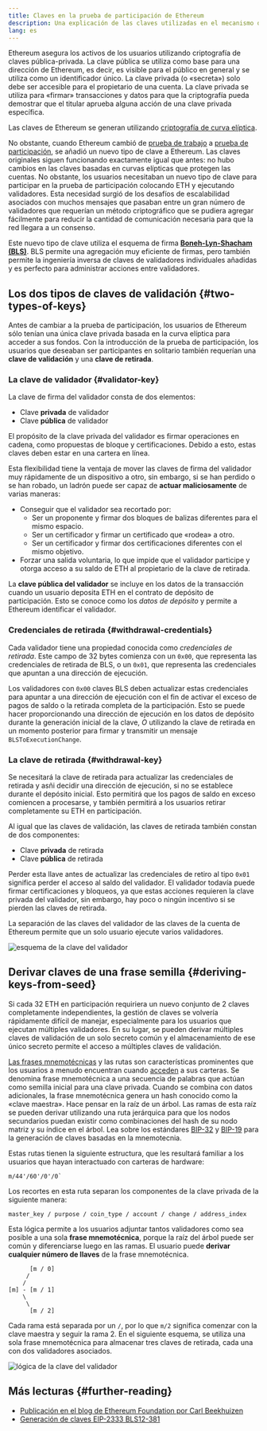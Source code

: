 ```yaml
---
title: Claves en la prueba de participación de Ethereum
description: Una explicación de las claves utilizadas en el mecanismo de consenso de prueba de participación de Ethereum
lang: es
---
```


Ethereum asegura los activos de los usuarios utilizando criptografía de claves pública-privada. La clave pública se utiliza como base para una dirección de Ethereum, es decir, es visible para el público en general y se utiliza como un identificador único. La clave privada (o «secreta») solo debe ser accesible para el propietario de una cuenta. La clave privada se utiliza para «firmar» transacciones y datos para que la criptografía pueda demostrar que el titular aprueba alguna acción de una clave privada específica.

Las claves de Ethereum se generan utilizando [criptografía de curva elíptica](https://en.wikipedia.org/wiki/Elliptic-curve_cryptography).

No obstante, cuando Ethereum cambió de [prueba de trabajo](/developers/docs/consensus-mechanisms/pow) a [prueba de participación](/developers/docs/consensus-mechanisms/pos), se añadió un nuevo tipo de clave a Ethereum. Las claves originales siguen funcionando exactamente igual que antes: no hubo cambios en las claves basadas en curvas elípticas que protegen las cuentas. No obstante, los usuarios necesitaban un nuevo tipo de clave para participar en la prueba de participación colocando ETH y ejecutando validadores. Esta necesidad surgió de los desafíos de escalabilidad asociados con muchos mensajes que pasaban entre un gran número de validadores que requerían un método criptográfico que se pudiera agregar fácilmente para reducir la cantidad de comunicación necesaria para que la red llegara a un consenso.

Este nuevo tipo de clave utiliza el esquema de firma [**Boneh-Lyn-Shacham (BLS)**](https://wikipedia.org/wiki/BLS_digital_signature). BLS permite una agregación muy eficiente de firmas, pero también permite la ingeniería inversa de claves de validadores individuales añadidas y es perfecto para administrar acciones entre validadores.

## Los dos tipos de claves de validación {#two-types-of-keys}

Antes de cambiar a la prueba de participación, los usuarios de Ethereum sólo tenían una única clave privada basada en la curva elíptica para acceder a sus fondos. Con la introducción de la prueba de participación, los usuarios que deseaban ser participantes en solitario también requerían una **clave de validación** y una **clave de retirada**.

### La clave de validador {#validator-key}

La clave de firma del validador consta de dos elementos:

- Clave **privada** de validador
- Clave **pública** de validador

El propósito de la clave privada del validador es firmar operaciones en cadena, como propuestas de bloque y certificaciones. Debido a esto, estas claves deben estar en una cartera en línea.

Esta flexibilidad tiene la ventaja de mover las claves de firma del validador muy rápidamente de un dispositivo a otro, sin embargo, si se han perdido o se han robado, un ladrón puede ser capaz de **actuar maliciosamente** de varias maneras:

- Conseguir que el validador sea recortado por:
  - Ser un proponente y firmar dos bloques de balizas diferentes para el mismo espacio.
  - Ser un certificador y firmar un certificado que «rodea» a otro.
  - Ser un certificador y firmar dos certificaciones diferentes con el mismo objetivo.
- Forzar una salida voluntaria, lo que impide que el validador participe y otorga acceso a su saldo de ETH al propietario de la clave de retirada.

La **clave pública del validador** se incluye en los datos de la transacción cuando un usuario deposita ETH en el contrato de depósito de participación. Esto se conoce como los _datos de depósito_ y permite a Ethereum identificar el validador.

### Credenciales de retirada {#withdrawal-credentials}

Cada validador tiene una propiedad conocida como _credenciales de retirada_. Este campo de 32 bytes comienza con un `0x00`, que representa las credenciales de retirada de BLS, o un `0x01`, que representa las credenciales que apuntan a una dirección de ejecución.

Los validadores con `0x00` claves BLS deben actualizar estas credenciales para apuntar a una dirección de ejecución con el fin de activar el exceso de pagos de saldo o la retirada completa de la participación. Esto se puede hacer proporcionando una dirección de ejecución en los datos de depósito durante la generación inicial de la clave, _O_ utilizando la clave de retirada en un momento posterior para firmar y transmitir un mensaje `BLSToExecutionChange`.

### La clave de retirada {#withdrawal-key}

Se necesitará la clave de retirada para actualizar las credenciales de retirada y asñi decidir una dirección de ejecución, si no se establece durante el depósito inicial. Esto permitirá que los pagos de saldo en exceso comiencen a procesarse, y también permitirá a los usuarios retirar completamente su ETH en participación.

Al igual que las claves de validación, las claves de retirada también constan de dos componentes:

- Clave **privada** de retirada
- Clave **pública** de retirada

Perder esta llave antes de actualizar las credenciales de retiro al tipo `0x01` significa perder el acceso al saldo del validador. El validador todavía puede firmar certificaciones y bloqueos, ya que estas acciones requieren la clave privada del validador, sin embargo, hay poco o ningún incentivo si se pierden las claves de retirada.

La separación de las claves del validador de las claves de la cuenta de Ethereum permite que un solo usuario ejecute varios validadores.

![esquema de la clave del validador](validator-key-schematic.png)

## Derivar claves de una frase semilla {#deriving-keys-from-seed}

Si cada 32 ETH en participación requiriera un nuevo conjunto de 2 claves completamente independientes, la gestión de claves se volvería rápidamente difícil de manejar, especialmente para los usuarios que ejecutan múltiples validadores. En su lugar, se pueden derivar múltiples claves de validación de un solo secreto común y el almacenamiento de ese único secreto permite el acceso a múltiples claves de validación.

[Las frases mnemotécnicas](https://en.bitcoinwiki.org/wiki/Mnemonic_phrase) y las rutas son características prominentes que los usuarios a menudo encuentran cuando [acceden](https://ethereum.stackexchange.com/questions/19055/what-is-the-difference-between-m-44-60-0-0-and-m-44-60-0) a sus carteras. Se denomina frase mnemotécnica a una secuencia de palabras que actúan como semilla inicial para una clave privada. Cuando se combina con datos adicionales, la frase mnemotécnica genera un hash conocido como la «clave maestra». Hace pensar en la raíz de un árbol. Las ramas de esta raíz se pueden derivar utilizando una ruta jerárquica para que los nodos secundarios puedan existir como combinaciones del hash de su nodo matriz y su índice en el árbol. Lea sobre los estándares [BIP-32](https://github.com/bitcoin/bips/blob/master/bip-0032.mediawiki) y [BIP-19](https://github.com/bitcoin/bips/blob/master/bip-0039.mediawiki) para la generación de claves basadas en la mnemotecnia.

Estas rutas tienen la siguiente estructura, que les resultará familiar a los usuarios que hayan interactuado con carteras de hardware:

```
m/44'/60'/0'/0`
```

Los recortes en esta ruta separan los componentes de la clave privada de la siguiente manera:

```
master_key / purpose / coin_type / account / change / address_index
```

Esta lógica permite a los usuarios adjuntar tantos validadores como sea posible a una sola **frase mnemotécnica**, porque la raíz del árbol puede ser común y diferenciarse luego en las ramas. El usuario puede **derivar cualquier número de llaves** de la frase mnemotécnica.

```
      [m / 0]
     /
    /
[m] - [m / 1]
    \
     \
      [m / 2]
```

Cada rama está separada por un `/`, por lo que `m/2` significa comenzar con la clave maestra y seguir la rama 2. En el siguiente esquema, se utiliza una sola frase mnemotécnica para almacenar tres claves de retirada, cada una con dos validadores asociados.

![lógica de la clave del validador](multiple-keys.png)

## Más lecturas {#further-reading}

- [Publicación en el blog de Ethereum Foundation por Carl Beekhuizen](https://blog.ethereum.org/2020/05/21/keys/)
- [Generación de claves EIP-2333 BLS12-381](https://eips.ethereum.org/EIPS/eip-2333)
